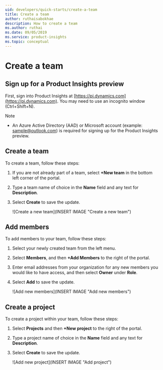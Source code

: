 ```yaml
---
uid: developers/quick-starts/create-a-team
title: Create a team
author: ruthaisabokhae
description: How to create a team
ms.author: ruthai
ms.date: 09/05/2019
ms.service: product-insights
ms.topic: conceptual
---
```


# Create a team 

## Sign up for a Product Insights preview

First, sign into Product Insights at [https://pi.dynamics.com](https://pi.dynamics.com). You may need to use an incognito window (Ctrl+Shift+N).
> [!NOTE]
> - An Azure Active Directory (AAD) or Microsoft account (example: sample@outlook.com) is required for signing up for the Product Insights preview.   

## Create a team<br>
To create a team, follow these steps:
1. If you are not already part of a team, select **+New team** in the bottom left corner of the portal.
1. Type a team name of choice in the **Name** field and any text for **Description**. 
1. Select **Create** to save the update.

	![Create a new team](INSERT IMAGE "Create a new team")
  
## Add members<br>
To add members to your team, follow these steps:
1. Select your newly created team **<insert team name>** from the left menu.  
1. Select **Members**, and then **+Add Members** to the right of the portal.
1. Enter email addresses from your organization for any new members you would like to have access, and then select **Owner** under **Role**. 
1. Select **Add** to save the update.

	![Add new members](INSERT IMAGE "Add new members")

## Create a project<br>
To create a project within your team, follow these steps:
1. Select **Projects** and then **+New project** to the right of the portal. 
1. Type a project name of choice in the **Name** field and any text for **Description**.  
1. Select **Create** to save the update.

	![Add new project](INSERT IMAGE "Add project")
  
